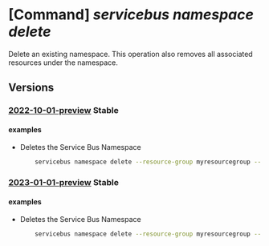 # [Command] _servicebus namespace delete_

Delete an existing namespace. This operation also removes all associated resources under the namespace.

## Versions

### [2022-10-01-preview](/Resources/mgmt-plane/L3N1YnNjcmlwdGlvbnMve30vcmVzb3VyY2Vncm91cHMve30vcHJvdmlkZXJzL21pY3Jvc29mdC5zZXJ2aWNlYnVzL25hbWVzcGFjZXMve30=/2022-10-01-preview.xml) **Stable**

<!-- mgmt-plane /subscriptions/{}/resourcegroups/{}/providers/microsoft.servicebus/namespaces/{} 2022-10-01-preview -->

#### examples

- Deletes the Service Bus Namespace
    ```bash
        servicebus namespace delete --resource-group myresourcegroup --name mynamespace
    ```

### [2023-01-01-preview](/Resources/mgmt-plane/L3N1YnNjcmlwdGlvbnMve30vcmVzb3VyY2Vncm91cHMve30vcHJvdmlkZXJzL21pY3Jvc29mdC5zZXJ2aWNlYnVzL25hbWVzcGFjZXMve30=/2023-01-01-preview.xml) **Stable**

<!-- mgmt-plane /subscriptions/{}/resourcegroups/{}/providers/microsoft.servicebus/namespaces/{} 2023-01-01-preview -->

#### examples

- Deletes the Service Bus Namespace
    ```bash
        servicebus namespace delete --resource-group myresourcegroup --name mynamespace
    ```
